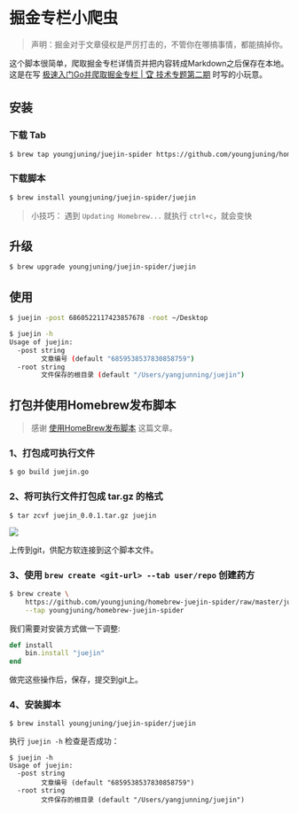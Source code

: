 # 掘金专栏小爬虫

> 声明：掘金对于文章侵权是严厉打击的，不管你在哪搞事情，都能搞掉你。

这个脚本很简单，爬取掘金专栏详情页并把内容转成Markdown之后保存在本地。这是在写 [极速入门Go并爬取掘金专栏 | 🏆 技术专题第二期](https://juejin.im/post/6860522117423857678) 时写的小玩意。

## 安装

### 下载 Tab

```sh
$ brew tap youngjuning/juejin-spider https://github.com/youngjuning/homebrew-juejin-spider.git
```

### 下载脚本

```sh
$ brew install youngjuning/juejin-spider/juejin
```

> 小技巧： 遇到 `Updating Homebrew...` 就执行 `ctrl+c`，就会变快

## 升级

```sh
$ brew upgrade youngjuning/juejin-spider/juejin
```

## 使用

```sh
$ juejin -post 6860522117423857678 -root ~/Desktop
```

```sh
$ juejin -h
Usage of juejin:
  -post string
    	文章编号 (default "6859538537830858759")
  -root string
    	文件保存的根目录 (default "/Users/yangjunning/juejin")
```

## 打包并使用Homebrew发布脚本

> 感谢 [使用HomeBrew发布脚本](https://www.jianshu.com/p/e88831aac62a) 这篇文章。

### 1、打包成可执行文件

```sh
$ go build juejin.go
```

### 2、将可执行文件打包成 tar.gz 的格式

```shell
$ tar zcvf juejin_0.0.1.tar.gz juejin
```

![](https://i.loli.net/2020/08/14/u4ZWeM1UlIqALzH.png)

上传到git，供配方软连接到这个脚本文件。

### 3、使用 `brew create <git-url> --tab user/repo` 创建药方

```sh
$ brew create \
    https://github.com/youngjuning/homebrew-juejin-spider/raw/master/juejin_0.0.1.tar.gz \
    --tap youngjuning/homebrew-juejin-spider
```

我们需要对安装方式做一下调整:

```ruby
def install
    bin.install "juejin"
end
```

做完这些操作后，保存，提交到git上。

### 4、安装脚本

```shell
$ brew install youngjuning/juejin-spider/juejin
```

执行 `juejin -h` 检查是否成功：

```shell
$ juejin -h
Usage of juejin:
  -post string
    	文章编号 (default "6859538537830858759")
  -root string
    	文件保存的根目录 (default "/Users/yangjunning/juejin")
```
